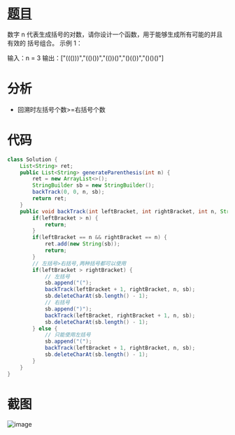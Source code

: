 # [题目](https://leetcode.cn/problems/generate-parentheses/submissions/554315929/?envType=study-plan-v2&envId=top-interview-150)
数字 n 代表生成括号的对数，请你设计一个函数，用于能够生成所有可能的并且 有效的 括号组合。
示例 1：

输入：n = 3
输出：["((()))","(()())","(())()","()(())","()()()"]
# 分析
- 回溯时左括号个数>=右括号个数
# 代码
```java
class Solution {
    List<String> ret;
    public List<String> generateParenthesis(int n) {
        ret = new ArrayList<>();
        StringBuilder sb = new StringBuilder();
        backTrack(0, 0, n, sb);
        return ret;
    }
    public void backTrack(int leftBracket, int rightBracket, int n, StringBuilder sb) {
        if(leftBracket > n) {
            return;
        }
        if(leftBracket == n && rightBracket == n) {
            ret.add(new String(sb));
            return;
        }
        // 左括号>右括号,两种括号都可以使用
        if(leftBracket > rightBracket) {
            // 左括号
            sb.append("(");
            backTrack(leftBracket + 1, rightBracket, n, sb);
            sb.deleteCharAt(sb.length() - 1);
            // 右括号
            sb.append(")");
            backTrack(leftBracket, rightBracket + 1, n, sb);
            sb.deleteCharAt(sb.length() - 1);
        } else {
            // 只能使用左括号
            sb.append("(");
            backTrack(leftBracket + 1, rightBracket, n, sb);
            sb.deleteCharAt(sb.length() - 1);
        }
    }
}
```
# 截图
![image](https://github.com/user-attachments/assets/ff38364d-2c3d-4426-baed-81cc06bbd0ce)
